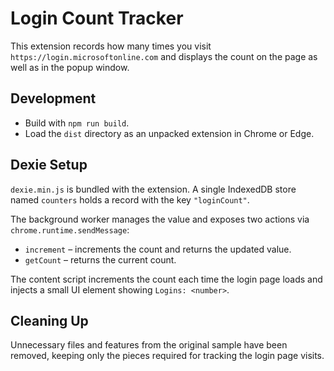 # Login Count Tracker

This extension records how many times you visit `https://login.microsoftonline.com` and displays the count on the page as well as in the popup window.

## Development

- Build with `npm run build`.
- Load the `dist` directory as an unpacked extension in Chrome or Edge.

## Dexie Setup

`dexie.min.js` is bundled with the extension. A single IndexedDB store named `counters` holds a record with the key `"loginCount"`.

The background worker manages the value and exposes two actions via `chrome.runtime.sendMessage`:

- `increment` – increments the count and returns the updated value.
- `getCount` – returns the current count.

The content script increments the count each time the login page loads and injects a small UI element showing `Logins: <number>`.

## Cleaning Up

Unnecessary files and features from the original sample have been removed, keeping only the pieces required for tracking the login page visits.
